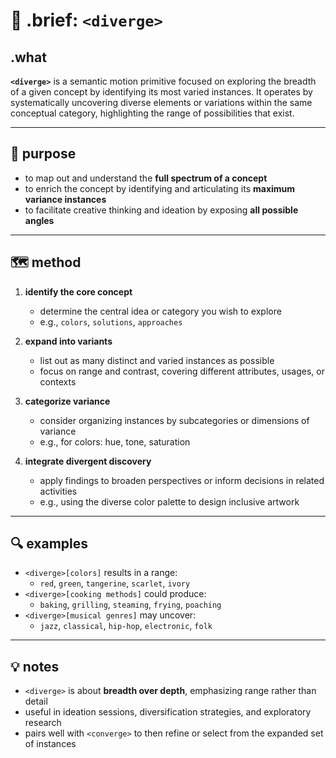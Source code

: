 # 🧩 .brief: `<diverge>`

## .what
**`<diverge>`** is a semantic motion primitive focused on exploring the breadth of a given concept by identifying its most varied instances. It operates by systematically uncovering diverse elements or variations within the same conceptual category, highlighting the range of possibilities that exist.

---

## 🎯 purpose
- to map out and understand the **full spectrum of a concept**
- to enrich the concept by identifying and articulating its **maximum variance instances**
- to facilitate creative thinking and ideation by exposing **all possible angles**

---

## 🗺 method
1. **identify the core concept**
   - determine the central idea or category you wish to explore
   - e.g., `colors`, `solutions`, `approaches`

2. **expand into variants**
   - list out as many distinct and varied instances as possible
   - focus on range and contrast, covering different attributes, usages, or contexts

3. **categorize variance**
   - consider organizing instances by subcategories or dimensions of variance
   - e.g., for colors: hue, tone, saturation

4. **integrate divergent discovery**
   - apply findings to broaden perspectives or inform decisions in related activities
   - e.g., using the diverse color palette to design inclusive artwork

---

## 🔍 examples
- `<diverge>[colors]` results in a range:
  - `red`, `green`, `tangerine`, `scarlet`, `ivory`
- `<diverge>[cooking methods]` could produce:
  - `baking`, `grilling`, `steaming`, `frying`, `poaching`
- `<diverge>[musical genres]` may uncover:
  - `jazz`, `classical`, `hip-hop`, `electronic`, `folk`

---

## 💡 notes
- `<diverge>` is about **breadth over depth**, emphasizing range rather than detail
- useful in ideation sessions, diversification strategies, and exploratory research
- pairs well with `<converge>` to then refine or select from the expanded set of instances
